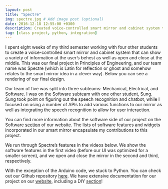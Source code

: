 ```yaml
---
layout: post
title: "Spectre"
img: spectre.jpg # Add image post (optional)
date: 2016-12-18 12:55:00 +0300
description: Created voice-controlled smart mirror and cabinet system that can show a variety of information as well as open and close in the middle.
tag: [class project, python, integration]
---
```

I spent eight weeks of my third semester working with four other students to create a voice-controlled smart mirror and cabinet system that can show a variety of information at the user’s behest as well as open and close at the middle. This was our final project in Principles of Engineering, and our team name was Spectre (which is Latin for reflection or ghost and somehow relates to the smart mirror idea in a clever way). Below you can see a rendering of our final design.

Our team of five was split into three subteams: Mechanical, Electrical, and Software. I was on the Software subteam with one other student, Sung. Sung took point on figuring out the speech recognition and chatbot, while I focused on using a number of APIs to add various functions to our mirror as well as integrating the speech recognition to allow for user interaction.

You can find more information about the software side of our project on the Software [section](http://poe.olin.edu/2016/spectre/#software) of our website. The lists of software features and widgets incorporated in our smart mirror encapsulate my contributions to this project.

We run through Spectre’s features in the videos below. We show the software features in the first video (before our UI was optimized for a smaller screen), and we open and close the mirror in the second and third, respectively.


<!-- <a href="http://www.youtube.com/watch?feature=player_embedded&v=YOUTUBE_VIDEO_ID_HERE
" target="_blank"><img src="http://img.youtube.com/vi/YOUTUBE_VIDEO_ID_HERE/0.jpg" 
alt="IMAGE ALT TEXT HERE" width="240" height="180" border="10" /></a> -->

With the exception of the Arduino code, we stuck to Python. You can check out our Github repository [here](https://github.com/SungwooPark/Spectre). We have extensive documentation for our project on our [website](http://poe.olin.edu/2016/spectre/), including a DIY [section](http://poe.olin.edu/2016/spectre/#DIY)!

